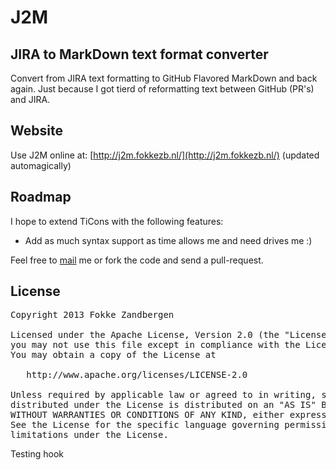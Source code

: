 # J2M
## JIRA to MarkDown text format converter
Convert from JIRA text formatting to GitHub Flavored MarkDown and back again. Just because I got tierd of reformatting text between GitHub (PR's) and JIRA.

## Website
Use J2M online at: [http://j2m.fokkezb.nl/](http://j2m.fokkezb.nl/) (updated automagically)

## Roadmap
I hope to extend TiCons with the following features:

* Add as much syntax support as time allows me and need drives me :)

Feel free to [mail](mail@fokkezb.nl) me or fork the code and send a pull-request.

## License

<pre>
Copyright 2013 Fokke Zandbergen

Licensed under the Apache License, Version 2.0 (the "License");
you may not use this file except in compliance with the License.
You may obtain a copy of the License at

   http://www.apache.org/licenses/LICENSE-2.0

Unless required by applicable law or agreed to in writing, software
distributed under the License is distributed on an "AS IS" BASIS,
WITHOUT WARRANTIES OR CONDITIONS OF ANY KIND, either express or implied.
See the License for the specific language governing permissions and
limitations under the License.
</pre>

Testing hook